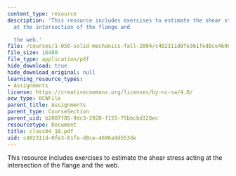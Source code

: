 ```yaml
---
content_type: resource
description: 'This resource includes exercises to estimate the shear stress acting
  at the intersection of the flange and

  the web.'
file: /courses/1-050-solid-mechanics-fall-2004/c402311d0fe361fed8ce4696a9db53de_class04_18.pdf
file_size: 16480
file_type: application/pdf
hide_download: true
hide_download_original: null
learning_resource_types:
- Assignments
license: https://creativecommons.org/licenses/by-nc-sa/4.0/
ocw_type: OCWFile
parent_title: Assignments
parent_type: CourseSection
parent_uid: b2807f85-9dc3-2920-f155-75bbcbd328ec
resourcetype: Document
title: class04_18.pdf
uid: c402311d-0fe3-61fe-d8ce-4696a9db53de
---
```

This resource includes exercises to estimate the shear stress acting at the intersection of the flange and
the web.